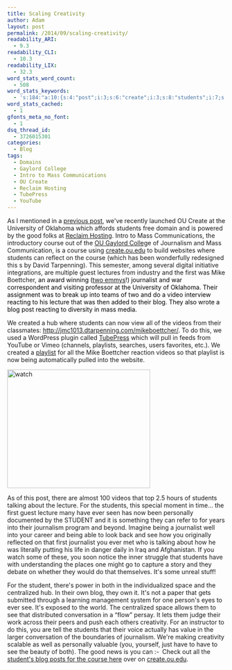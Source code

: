 ```yaml
---
title: Scaling Creativity
author: Adam
layout: post
permalink: /2014/09/scaling-creativity/
readability_ARI:
  - 9.3
readability_CLI:
  - 10.3
readability_LIX:
  - 32.3
word_stats_word_count:
  - 508
word_stats_keywords:
  - 's:184:"a:10:{s:4:"post";i:3;s:6:"create";i:3;s:8:"students";i:7;s:4:"mass";i:3;s:6:"course";i:4;s:10:"journalism";i:3;s:10:"journalist";i:3;s:7:"lecture";i:3;s:4:"blog";i:4;s:6:"videos";i:3;}";'
word_stats_cached:
  - 1
gfonts_meta_no_font:
  - 1
dsq_thread_id:
  - 3726015301
categories:
  - Blog
tags:
  - Domains
  - Gaylord College
  - Intro to Mass Communications
  - OU Create
  - Reclaim Hosting
  - TubePress
  - YouTube
---
```

As I mentioned in a <a href="http://adamcroom.com/2014/08/piloting-domains-via-ou-create/" target="_blank">previous post</a>, we've recently launched OU Create at the University of Oklahoma which affords students free domain and is powered by the good folks at <a href="http://www.reclaimhosting.com" target="_blank">Reclaim Hosting</a>. Intro to Mass Communications, the introductory course out of the <a href="http://ou.edu/gaylord" target="_blank">OU Gaylord Colleg</a>e of Journalism and Mass Communication, is a course using <a href="http://create.ou.edu" target="_blank">create.ou.edu</a> to build websites where students can reflect on the course (which has been wonderfully redesigned this s by David Tarpenning). This semester, among several digital initiative integrations, are multiple guest lectures from industry and the first was Mike Boettcher, <span style="color: #000000;">an award winning (<a href="http://www.ou.edu/publicaffairs/archives/OUJournalismProfessorAwardedTwoEmmys.html">two emmys</a>!) journalist and war correspondent and visiting professor at the University of Oklahoma. Their assignment was to break up into teams of two and do a video interview reacting to his lecture that was then added to their blog. They also wrote a blog post reacting to diversity in mass media.</span>

We created a hub where students can now view all of the videos from their classmates: <http://jmc1013.dtarpenning.com/mikeboettcher/>. To do this, we used a WordPress plugin called <a href="https://wordpress.org/plugins/tubepress/" target="_blank">TubePress</a> which will pull in feeds from YouTube or Vimeo (channels, playlists, searches, users favorites, etc.). We created a <a href="https://www.youtube.com/playlist?list=PLxdXPFVuwjnDHGtGCwaRaGr-goRcktVeJ" target="_blank">playlist</a> for all the Mike Boettcher reaction videos so that playlist is now being automatically pulled into the website.

[<img class="aligncenter wp-image-300" src="http://adamcroom.com/wp-content/uploads/2014/09/watch.jpg" alt="watch" width="330" height="273" />][1]

As of this post, there are almost 100 videos that top 2.5 hours of students talking about the lecture. For the students, this special moment in time&#8230; the first guest lecture many have ever seen has now been personally documented by the STUDENT and it is something they can refer to for years into their journalism program and beyond. Imagine being a journalist well into your career and being able to look back and see how you originally reflected on that first journalist you ever met who is talking about how he was literally putting his life in danger daily in Iraq and Afghanistan. If you watch some of these, you soon notice the inner struggle that students have with understanding the places one might go to capture a story and they debate on whether they would do that themselves. It's some unreal stuff!

For the student, there's power in both in the individualized space and the centralized hub. In their own blog, they own it. It's not a paper that gets submitted through a learning management system for one person's eyes to ever see. It's exposed to the world. The centralized space allows them to see that distributed conversation in a &#8220;flow&#8221; persay. It lets them judge their work across their peers and push each others creativity. For an instructor to do this, you are tell the students that their voice actually has value in the larger conversation of the boundaries of journalism. We're making creativity scalable as well as personally valuable (you, yourself, just have to have to see the beauty of both). The good news is you can <img src="http://adamcroom.com/wp-includes/images/smilies/simple-smile.png" alt=":-)" class="wp-smiley" style="height: 1em; max-height: 1em;" /> Check out all the <a href="http://create.ou.edu/tag/course-introtomasscomm/" target="_blank">student's blog posts for the course here</a> over on <a href="http://create.ou.edu" target="_blank">create.ou.edu</a>.

&nbsp;

 [1]: http://adamcroom.com/wp-content/uploads/2014/09/watch.jpg
